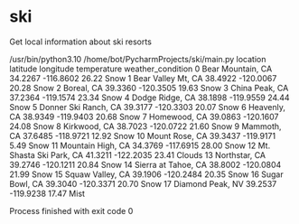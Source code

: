# ski
Get local information about ski resorts

/usr/bin/python3.10 /home/bot/PycharmProjects/ski/main.py 
                   location  latitude  longitude  temperature weather_condition
0         Bear Mountain, CA   34.2267  -116.8602        26.22              Snow
1        Bear Valley Mt, CA   38.4922  -120.0067        20.28              Snow
2                Boreal, CA   39.3360  -120.3505        19.63              Snow
3            China Peak, CA   37.2364  -119.1574        23.34              Snow
4           Dodge Ridge, CA   38.1898  -119.9559        24.44              Snow
5      Donner Ski Ranch, CA   39.3177  -120.3303        20.07              Snow
6              Heavenly, CA   38.9349  -119.9403        20.68              Snow
7              Homewood, CA   39.0863  -120.1607        24.08              Snow
8              Kirkwood, CA   38.7023  -120.0722        21.60              Snow
9               Mammoth, CA   37.6485  -118.9721        12.92              Snow
10           Mount Rose, CA   39.3437  -119.9171         5.49              Snow
11        Mountain High, CA   34.3769  -117.6915        28.00              Snow
12  Mt. Shasta Ski Park, CA   41.3211  -122.2035        23.41            Clouds
13            Northstar, CA   39.2746  -120.1211        20.84              Snow
14      Sierra at Tahoe, CA   38.8002  -120.0804        21.99              Snow
15         Squaw Valley, CA   39.1906  -120.2484        20.35              Snow
16           Sugar Bowl, CA   39.3040  -120.3371        20.70              Snow
17         Diamond Peak, NV   39.2537  -119.9238        17.47              Mist

Process finished with exit code 0
